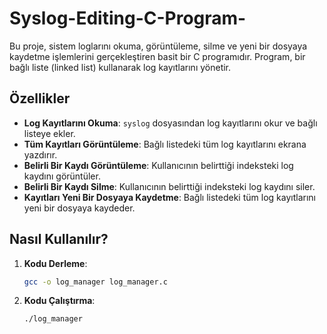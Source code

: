 # Syslog-Editing-C-Program-

Bu proje, sistem loglarını okuma, görüntüleme, silme ve yeni bir dosyaya kaydetme işlemlerini gerçekleştiren basit bir C programıdır. Program, bir bağlı liste (linked list) kullanarak log kayıtlarını yönetir.

## Özellikler

- **Log Kayıtlarını Okuma**: `syslog` dosyasından log kayıtlarını okur ve bağlı listeye ekler.
- **Tüm Kayıtları Görüntüleme**: Bağlı listedeki tüm log kayıtlarını ekrana yazdırır.
- **Belirli Bir Kaydı Görüntüleme**: Kullanıcının belirttiği indeksteki log kaydını görüntüler.
- **Belirli Bir Kaydı Silme**: Kullanıcının belirttiği indeksteki log kaydını siler.
- **Kayıtları Yeni Bir Dosyaya Kaydetme**: Bağlı listedeki tüm log kayıtlarını yeni bir dosyaya kaydeder.

## Nasıl Kullanılır?

1. **Kodu Derleme**:
   ```bash
   gcc -o log_manager log_manager.c

2. **Kodu Çalıştırma**:
   ```bash
   ./log_manager

